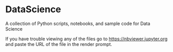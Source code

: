 # DataScience
A collection of Python scripts, notebooks, and sample code for Data Science

If you have trouble viewing any of the files go to https://nbviewer.jupyter.org and paste the URL of the file in the render prompt.
